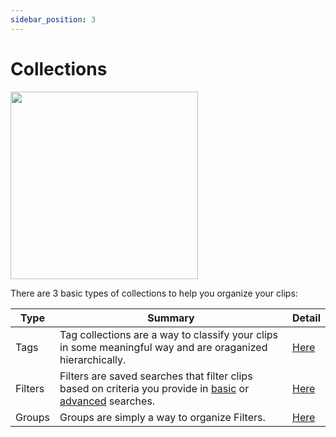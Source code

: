 ```yaml
---
sidebar_position: 3
---
```

# Collections

<p class="figure" align="left">
  <img src={require('/img/collections_overview.png').default} width="300"/>  
</p>  

There are 3 basic types of collections to help you organize your clips:

|Type|Summary|Detail|
|---|---|---|
|Tags|Tag collections are a way to classify your clips in some meaningful way and are oraganized hierarchically.|[Here](docs/collections/tags.md)|
|Filters|Filters are saved searches that filter clips based on criteria you provide in [basic](docs/collections/filters.md#simple-search-filter) or [advanced](docs/collections/filters.md#advanced-filter) searches.| [Here](docs/collections/filters.md)|
|Groups|Groups are simply a way to organize Filters.|[Here](docs/collections/groups.md)|

